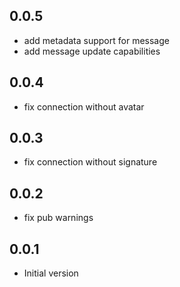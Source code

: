 ## 0.0.5

- add metadata support for message
- add message update capabilities

## 0.0.4

- fix connection without avatar

## 0.0.3

- fix connection without signature 

## 0.0.2

- fix pub warnings

## 0.0.1

- Initial version

